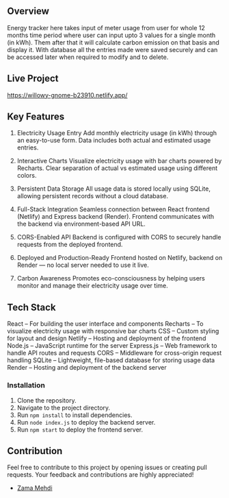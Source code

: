 ## Overview
Energy tracker here takes input of meter usage from user for whole 12 months time period where user can input upto 3 values for a single month (in kWh). Them after that it will calculate carbon emission on that basis and display it. With database all the entries made were saved securely and can be accessed later when required to modify and to delete.

## Live Project
https://willowy-gnome-b23910.netlify.app/

## Key Features
 1. Electricity Usage Entry
    Add monthly electricity usage (in kWh) through an easy-to-use form.
    Data includes both actual and estimated usage entries.

 2. Interactive Charts
    Visualize electricity usage with bar charts powered by Recharts.
    Clear separation of actual vs estimated usage using different colors.

 3. Persistent Data Storage
    All usage data is stored locally using SQLite, allowing persistent records without a cloud          database.

 4. Full-Stack Integration
    Seamless connection between React frontend (Netlify) and Express backend (Render).
    Frontend communicates with the backend via environment-based API URL.

 5. CORS-Enabled API
    Backend is configured with CORS to securely handle requests from the deployed frontend.

 6. Deployed and Production-Ready
    Frontend hosted on Netlify, backend on Render — no local server needed to use it live.

 7. Carbon Awareness
    Promotes eco-consciousness by helping users monitor and manage their electricity usage over         time.

## Tech Stack
  React – For building the user interface and components
  Recharts – To visualize electricity usage with responsive bar charts
  CSS – Custom styling for layout and design
  Netlify – Hosting and deployment of the frontend
  Node.js – JavaScript runtime for the server
  Express.js – Web framework to handle API routes and requests
  CORS – Middleware for cross-origin request handling
  SQLite – Lightweight, file-based database for storing usage data
  Render – Hosting and deployment of the backend server

  ### Installation

1. Clone the repository.
2. Navigate to the project directory.
3. Run `npm install` to install dependencies.
4. Run `node index.js` to deploy the backend server.
5. Run `npm start` to deploy the frontend server.


## Contribution
Feel free to contribute to this project by opening issues or creating pull requests. Your feedback and contributions are highly appreciated!
- [Zama Mehdi](mailto:zamamehdi9@gmail.com)
